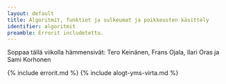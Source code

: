 ```yaml
---
layout: default
title: Algoritmit, funktiot ja sulkeumat ja poikkeusten käsittely
identifier: algoritmit
preamble: Errorit includetettu.
---
```



Soppaa tällä viikolla hämmensivät: Tero Keinänen, Frans Ojala, Ilari Oras ja Sami Korhonen

{% include errorit.md %}
{% include alogt-yms-virta.md %}
